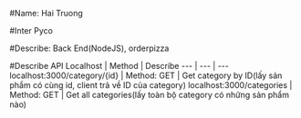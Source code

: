 #Name: Hai Truong

#Inter Pyco

#Describe: Back End(NodeJS), orderpizza

#Describe API
Localhost | Method | Describe 
--- | --- | --- 
localhost:3000/category/{id} | Method: GET | Get category by ID(lấy sản phẩm có cùng id, client trả về ID của category)
localhost:3000/categories | Method: GET | Get all categories(lấy toàn bộ category có những sản phẩm nào)

<!-- #Product
localhost:3000/products: get all products (lấy toàn bộ sản phẩm)
localhost:3000/product: get product by ID (lấy sản phẩm theo ID)

#customer
localhost:3000/


#Describe API
Localhost | Method | Describe  -->